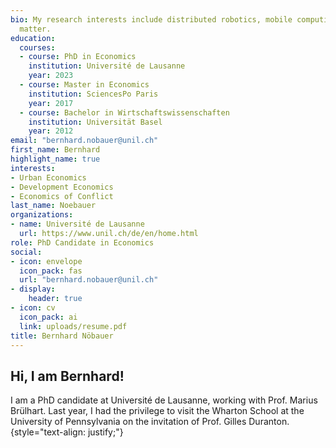 ```yaml
---
bio: My research interests include distributed robotics, mobile computing and programmable
  matter.
education:
  courses:
  - course: PhD in Economics
    institution: Université de Lausanne
    year: 2023
  - course: Master in Economics
    institution: SciencesPo Paris
    year: 2017
  - course: Bachelor in Wirtschaftswissenschaften
    institution: Universität Basel
    year: 2012
email: "bernhard.nobauer@unil.ch"
first_name: Bernhard
highlight_name: true
interests:
- Urban Economics
- Development Economics
- Economics of Conflict
last_name: Noebauer
organizations:
- name: Université de Lausanne
  url: https://www.unil.ch/de/en/home.html
role: PhD Candidate in Economics
social:
- icon: envelope
  icon_pack: fas
  url: "bernhard.nobauer@unil.ch"
- display:
    header: true
- icon: cv
  icon_pack: ai
  link: uploads/resume.pdf
title: Bernhard Nöbauer
---
```


## __Hi, I am Bernhard!__

I am a PhD candidate at Université de Lausanne, working with Prof. Marius Brülhart. Last year, I had the privilege to visit the Wharton School at the University of Pennsylvania on the invitation of Prof. Gilles Duranton.
{style="text-align: justify;"}

